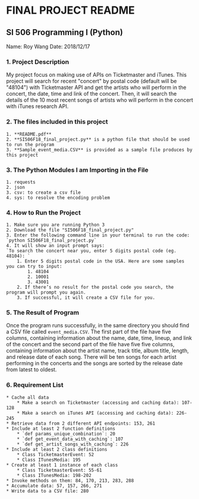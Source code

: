 # FINAL PROJECT README
## SI 506 Programming I (Python)
Name: Roy Wang
Date: 2018/12/17

### 1. Project Description
My project focus on making use of APIs on Ticketmaster and iTunes.
This project will search for recent "concert" by postal code (default will be "48104") with Ticketmaster API and get the artists who will perform in the concert, the date, time and link of the concert. Then, it will search the details of the 10 most recent songs of artists who will perform in the concert with iTunes research API.

### 2. The files included in this project
	1. **README.pdf**
	2. **SI506F18_final_project.py** is a python file that should be used to run the program
	3. **Sample_event_media.CSV** is provided as a sample file produces by this project

### 3. The Python Modules I am Importing in the File
	1. requests
	2. json
	3. csv: to create a csv file
	4. sys: to resolve the encoding problem

### 4. How to Run the Project
	1. Make sure you are running Python 3
	2. Download the file "SI506F18_final_project.py"
	3. Enter the following command line in your terminal to run the code:
	`python SI506F18_final_project.py`
	4. It will show an input prompt says: 
	`To search the concert near you, enter 5 digits postal code (eg. 48104): `
		1. Enter 5 digits postal code in the USA. Here are some samples you can try to input: 
			1. 48104
			2. 10001
			3. 43001
		2. If there’s no result for the postal code you search, the program will prompt you again.
		3. If successful, it will create a CSV file for you.

### 5.  The Result of Program
Once the program runs successfully, in the same directory you should find a CSV file called `event_media.CSV`.
The first part of the file have five columns, containing information about the name, date, time, lineup, and link of the concert and the second part of the file have five five columns, containing information about the artist name, track title, album title, length, and release date of each song. There will be ten songs for each artist performing in the concerts and the songs are sorted by the release date from latest to oldest.

### 6. Requirement List
	* Cache all data
		* Make a search on Ticketmaster (accessing and caching data): 107-128 
		* Make a search on iTunes API (accessing and caching data): 226-245
	* Retrieve data from 2 different API endpoints: 153, 261
	* Include at least 2 function definitions
		* `def params_unique_combination`: 20
		* `def get_event_data_with_caching`: 107
		* `def get_artist_songs_with_caching`: 226
	* Include at least 2 class definitions
		* Class TicketmasterEvent: 52
		* Class ITunesMedia: 195
	* Create at least 1 instance of each class
		* Class TicketmasterEvent: 55-61
		* Class ITunesMedia: 198-202
	* Invoke methods on them: 84, 170, 213, 283, 288
	* Accumulate data: 57, 157, 266, 271
	* Write data to a CSV file: 280
